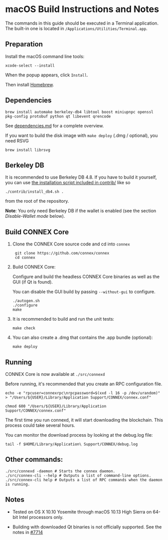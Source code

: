 macOS Build Instructions and Notes
====================================
The commands in this guide should be executed in a Terminal application.
The built-in one is located in `/Applications/Utilities/Terminal.app`.

Preparation
-----------
Install the macOS command line tools:

`xcode-select --install`

When the popup appears, click `Install`.

Then install [Homebrew](https://brew.sh).

Dependencies
----------------------

    brew install automake berkeley-db4 libtool boost miniupnpc openssl pkg-config protobuf python qt libevent qrencode

See [dependencies.md](dependencies.md) for a complete overview.

If you want to build the disk image with `make deploy` (.dmg / optional), you need RSVG

    brew install librsvg

Berkeley DB
-----------
It is recommended to use Berkeley DB 4.8. If you have to build it yourself,
you can use [the installation script included in contrib/](/contrib/install_db4.sh)
like so

```shell
./contrib/install_db4.sh .
```

from the root of the repository.

**Note**: You only need Berkeley DB if the wallet is enabled (see the section *Disable-Wallet mode* below).

Build CONNEX Core
------------------------

1. Clone the CONNEX Core source code and cd into `connex`

        git clone https://github.com/connex/connex
        cd connex

2.  Build CONNEX Core:

    Configure and build the headless CONNEX Core binaries as well as the GUI (if Qt is found).

    You can disable the GUI build by passing `--without-gui` to configure.

        ./autogen.sh
        ./configure
        make

3.  It is recommended to build and run the unit tests:

        make check

4.  You can also create a .dmg that contains the .app bundle (optional):

        make deploy

Running
-------

CONNEX Core is now available at `./src/connexd`

Before running, it's recommended that you create an RPC configuration file.

    echo -e "rpcuser=connexrpc\nrpcpassword=$(xxd -l 16 -p /dev/urandom)" > "/Users/${USER}/Library/Application Support/CONNEX/connex.conf"

    chmod 600 "/Users/${USER}/Library/Application Support/CONNEX/connex.conf"

The first time you run connexd, it will start downloading the blockchain. This process could take several hours.

You can monitor the download process by looking at the debug.log file:

    tail -f $HOME/Library/Application\ Support/CONNEX/debug.log

Other commands:
-------

    ./src/connexd -daemon # Starts the connex daemon.
    ./src/connex-cli --help # Outputs a list of command-line options.
    ./src/connex-cli help # Outputs a list of RPC commands when the daemon is running.

Notes
-----

* Tested on OS X 10.10 Yosemite through macOS 10.13 High Sierra on 64-bit Intel processors only.

* Building with downloaded Qt binaries is not officially supported. See the notes in [#7714](https://github.com/connex/connex/issues/7714)
